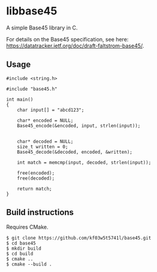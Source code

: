 # libbase45

A simple Base45 library in C.

For details on the Base45 specification, see here: https://datatracker.ietf.org/doc/draft-faltstrom-base45/.

## Usage

    #include <string.h>
    
    #include "base45.h"

    int main()
    {
        char input[] = "abcd123";

        char* encoded = NULL;
        Base45_encode(&encoded, input, strlen(input));


        char* decoded = NULL;
        size_t written = 0;
        Base45_decode(&decoded, encoded, &written);

        int match = memcmp(input, decoded, strlen(input));

        free(encoded);
        free(decoded);

        return match;
    }

## Build instructions
Requires CMake.

    $ git clone https://github.com/kf03w5t5741l/base45.git
    $ cd base45
    $ mkdir build
    $ cd build
    $ cmake ..
    $ cmake --build .
